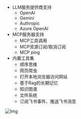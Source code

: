 
- LLM服务提供商支持
  - OpenAI
  - Gemini
  - Authropic
  - Azure OpenAI
- MCP服务器支持
  - MCP工具调用
  - MCP资源订阅/取消订阅
  - MCP ping
- 内置工具集
  - 顺序思维
  - 网页爬虫
  - 打开本地浏览器访问网站
  - 基于Rag的长期记忆
  - 知识图谱
  - 文件系统
  - 订阅飞书事件、推送飞书消息

![Img](https://miro.medium.com/v2/resize:fit:1400/format:webp/1*WgEz5f3n3lD7MfC7NeQGOA.jpeg)